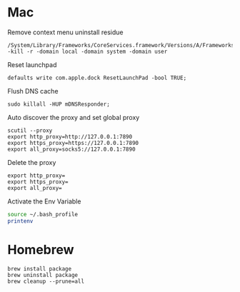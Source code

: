 # Mac

Remove context menu uninstall residue

```shell
/System/Library/Frameworks/CoreServices.framework/Versions/A/Frameworks/LaunchServices.framework/Versions/A/Support/lsregister -kill -r -domain local -domain system -domain user
```

Reset launchpad

```shell
defaults write com.apple.dock ResetLaunchPad -bool TRUE;
```

Flush DNS cache

```shell
sudo killall -HUP mDNSResponder;
```

Auto discover the proxy and set global proxy

```shell
scutil --proxy
export http_proxy=http://127.0.0.1:7890
export https_proxy=https://127.0.0.1:7890
export all_proxy=socks5://127.0.0.1:7890
```

Delete the proxy

```shell
export http_proxy=
export https_proxy=
export all_proxy=
```

Activate the Env Variable

```bash
source ~/.bash_profile
printenv
```

# Homebrew

```shell
brew install package
brew uninstall package
brew cleanup --prune=all
```

